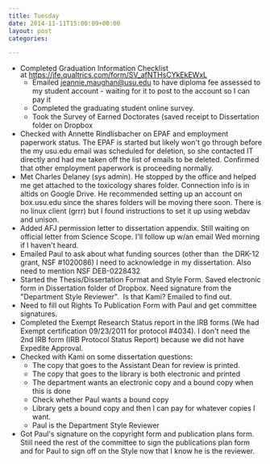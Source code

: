 ```yaml
---
title: Tuesday
date: 2014-11-11T15:00:09+00:00
layout: post
categories:

---
```

  * <span style="line-height: 13px;">Completed Graduation Information Checklist at https://jfe.qualtrics.com/form/SV_afNTHsCYkEkEWxL</span>
      * Emailed jeannie.maughan@usu.edu to have diploma fee assessed to my student account - waiting for it to post to the account so I can pay it
      * Completed the graduating student online survey.
      * Took the Survey of Earned Doctorates (saved receipt to Dissertation folder on Dropbox
  * Checked with Annette Rindlisbacher on EPAF and employment paperwork status. The EPAF is started but likely won't go through before the my usu.edu email was scheduled for deletion, so she contacted IT directly and had me taken off the list of emails to be deleted. Confirmed that other employment paperwork is proceeding normally.
  * Met Charles Delaney (sys admin). He stopped by the office and helped me get attached to the toxicology shares folder. Connection info is in altids on Google Drive. He recommended setting up an account on box.usu.edu since the shares folders will be moving there soon. There is no linux client (grrr) but I found instructions to set it up using webdav and unison.
  * Added AFJ permission letter to dissertation appendix. Still waiting on official letter from Science Scope. I'll follow up w/an email Wed morning if I haven't heard.
  * Emailed Paul to ask about what funding sources (other than  the DRK-12 grant, NSF #1020086) I need to acknowledge in my dissertation. Also need to mention NSF DEB-0228432
  * Started the Thesis/Dissertation Format and Style Form. Saved electronic form in Dissertation folder of Dropbox. Need signature from the "Department Style Reviewer".  Is that Kami? Emailed to find out.
  * Need to fill out Rights To Publication Form with Paul and get committee signatures.
  * Completed the Exempt Research Status report in the IRB forms (We had Exempt certification 09/23/2011 for protocol #4034). I don't need the 2nd IRB form (IRB Protocol Status Report) because we did not have Expedite Approval.
  * Checked with Kami on some dissertation questions:
      * The copy that goes to the Assistant Dean for review is printed.
      * The copy that goes to the library is both electronic and printed
      * The department wants an electronic copy and a bound copy when this is done
      * Check whether Paul wants a bound copy
      * Library gets a bound copy and then I can pay for whatever copies I want.
      * Paul is the Department Style Reviewer
  * Got Paul's signature on the copyright form and publication plans form. Still need the rest of the committee to sign the publications plan form and for Paul to sign off on the Style now that I know he is the reviewer.
